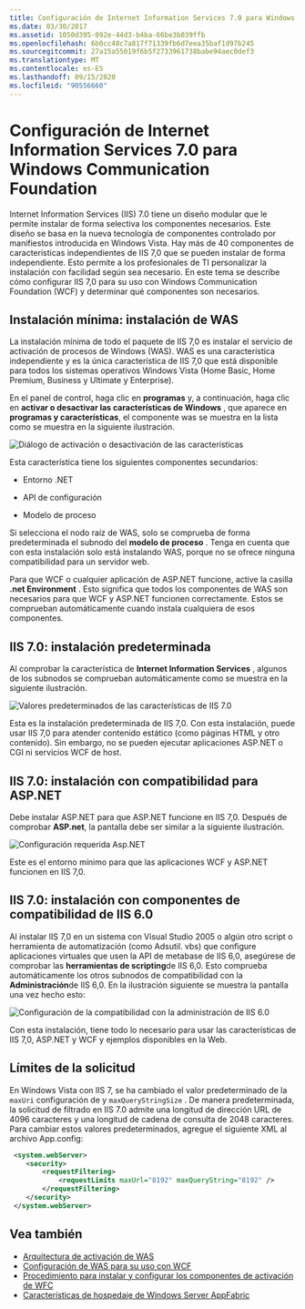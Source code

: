 ```yaml
---
title: Configuración de Internet Information Services 7.0 para Windows Communication Foundation
ms.date: 03/30/2017
ms.assetid: 1050d395-092e-44d3-b4ba-66be3b039ffb
ms.openlocfilehash: 6b0cc48c7a817f71339fb6d7eea35baf1d97b245
ms.sourcegitcommit: 27a15a55019f6b5f2733961738babe94aec0def3
ms.translationtype: MT
ms.contentlocale: es-ES
ms.lasthandoff: 09/15/2020
ms.locfileid: "90556660"
---
```

# <a name="configuring-internet-information-services-70-for-windows-communication-foundation"></a>Configuración de Internet Information Services 7.0 para Windows Communication Foundation

Internet Information Services (IIS) 7.0 tiene un diseño modular que le permite instalar de forma selectiva los componentes necesarios. Este diseño se basa en la nueva tecnología de componentes controlado por manifiestos introducida en Windows Vista. Hay más de 40 componentes de características independientes de IIS 7,0 que se pueden instalar de forma independiente. Esto permite a los profesionales de TI personalizar la instalación con facilidad según sea necesario. En este tema se describe cómo configurar IIS 7,0 para su uso con Windows Communication Foundation (WCF) y determinar qué componentes son necesarios.

## <a name="minimal-installation-installing-was"></a>Instalación mínima: instalación de WAS
 La instalación mínima de todo el paquete de IIS 7,0 es instalar el servicio de activación de procesos de Windows (WAS). WAS es una característica independiente y es la única característica de IIS 7,0 que está disponible para todos los sistemas operativos Windows Vista (Home Basic, Home Premium, Business y Ultimate y Enterprise).

 En el panel de control, haga clic en **programas** y, a continuación, haga clic en **activar o desactivar las características de Windows** , que aparece en **programas y características**, el componente was se muestra en la lista como se muestra en la siguiente ilustración.

 ![Diálogo de activación o desactivación de las características](media/wcfc-turnfeaturesonoroffs.gif "wcfc_TurnFeaturesOnOrOffs")

 Esta característica tiene los siguientes componentes secundarios:

- Entorno .NET

- API de configuración

- Modelo de proceso

 Si selecciona el nodo raíz de WAS, solo se comprueba de forma predeterminada el subnodo del **modelo de proceso** . Tenga en cuenta que con esta instalación solo está instalando WAS, porque no se ofrece ninguna compatibilidad para un servidor web.

 Para que WCF o cualquier aplicación de ASP.NET funcione, active la casilla **.net Environment** . Esto significa que todos los componentes de WAS son necesarios para que WCF y ASP.NET funcionen correctamente. Estos se comprueban automáticamente cuando instala cualquiera de esos componentes.

## <a name="iis-70-default-installation"></a>IIS 7.0: instalación predeterminada
 Al comprobar la característica de **Internet Information Services** , algunos de los subnodos se comprueban automáticamente como se muestra en la siguiente ilustración.

 ![Valores predeterminados de las características de IIS 7.0](media/wcfc-turningfeaturesonoroff2.gif "wcfc_TurningFeaturesOnOrOff2")

 Esta es la instalación predeterminada de IIS 7,0. Con esta instalación, puede usar IIS 7,0 para atender contenido estático (como páginas HTML y otro contenido). Sin embargo, no se pueden ejecutar aplicaciones ASP.NET o CGI ni servicios WCF de host.

## <a name="iis-70-installation-with-aspnet-support"></a>IIS 7.0: instalación con compatibilidad para ASP.NET
 Debe instalar ASP.NET para que ASP.NET funcione en IIS 7,0. Después de comprobar **ASP.net**, la pantalla debe ser similar a la siguiente ilustración.

 ![Configuración requerida Asp.NET](media/wcfc-trunfeaturesonoroff3s.gif "wcfc_TrunFeaturesOnOrOFf3s")

 Este es el entorno mínimo para que las aplicaciones WCF y ASP.NET funcionen en IIS 7,0.

## <a name="iis-70-installation-with-iis-60-compatibility-components"></a>IIS 7.0: instalación con componentes de compatibilidad de IIS 6.0
 Al instalar IIS 7,0 en un sistema con Visual Studio 2005 o algún otro script o herramienta de automatización (como Adsutil. vbs) que configure aplicaciones virtuales que usen la API de metabase de IIS 6,0, asegúrese de comprobar las **herramientas de scripting**de IIS 6,0. Esto comprueba automáticamente los otros subnodos de compatibilidad con la **Administración**de IIS 6,0. En la ilustración siguiente se muestra la pantalla una vez hecho esto:

 ![Configuración de la compatibilidad con la administración de IIS 6.0](media/scfc-turnfeaturesonoroff5s.gif "scfc_TurnFeaturesOnOrOff5s")

 Con esta instalación, tiene todo lo necesario para usar las características de IIS 7,0, ASP.NET y WCF y ejemplos disponibles en la Web.

## <a name="request-limits"></a>Límites de la solicitud
 En Windows Vista con IIS 7, se ha cambiado el valor predeterminado de la `maxUri` configuración de y `maxQueryStringSize` . De manera predeterminada, la solicitud de filtrado en IIS 7.0 admite una longitud de dirección URL de 4096 caracteres y una longitud de cadena de consulta de 2048 caracteres. Para cambiar estos valores predeterminados, agregue el siguiente XML al archivo App.config:

```xml
 <system.webServer>
    <security>
        <requestFiltering>
            <requestLimits maxUrl="8192" maxQueryString="8192" />
        </requestFiltering>
    </security>
 </system.webServer>
 ```

## <a name="see-also"></a>Vea también

- [Arquitectura de activación de WAS](was-activation-architecture.md)
- [Configuración de WAS para su uso con WCF](configuring-the-wpa--service-for-use-with-wcf.md)
- [Procedimiento para instalar y configurar los componentes de activación de WFC](how-to-install-and-configure-wcf-activation-components.md)
- [Características de hospedaje de Windows Server AppFabric](/previous-versions/appfabric/ee677189(v=azure.10))

